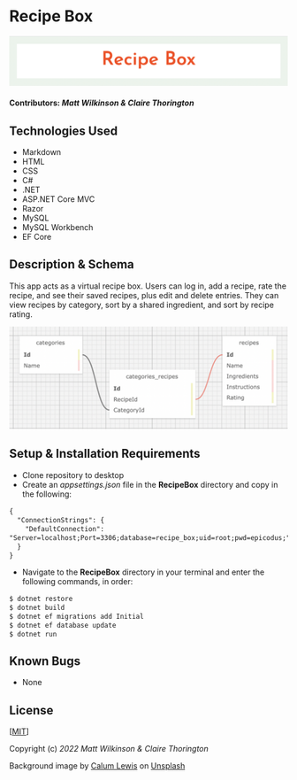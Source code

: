 # Recipe Box
![a picture of the page's header](RecipeBox/wwwroot/img/header.jpg)

#### Contributors: _**Matt Wilkinson & Claire Thorington**_

## Technologies Used

* Markdown
* HTML
* CSS
* C#
* .NET
* ASP.NET Core MVC
* Razor
* MySQL
* MySQL Workbench
* EF Core

## Description & Schema

This app acts as a virtual recipe box. Users can log in, add a recipe, rate the recipe, and see their saved recipes, plus edit and delete entries. They can view recipes by category, sort by a shared ingredient, and sort by recipe rating.

![a picture of the program's schema](RecipeBox/wwwroot/img/schema.jpg)

## Setup & Installation Requirements

* Clone repository to desktop
* Create an _appsettings.json_ file in the __RecipeBox__ directory and copy in the following:

```
{
  "ConnectionStrings": {
    "DefaultConnection": "Server=localhost;Port=3306;database=recipe_box;uid=root;pwd=epicodus;"
  }
}
```

* Navigate to the __RecipeBox__ directory in your terminal and enter the following commands, in order:
```console
$ dotnet restore
$ dotnet build
$ dotnet ef migrations add Initial
$ dotnet ef database update
$ dotnet run
```




## Known Bugs

* None


## License

[<a href=LICENSE>MIT</a>]

Copyright (c) _2022_ _Matt Wilkinson &_ _Claire Thorington_


  
Background image by <a href="https://unsplash.com/@calumlewis?utm_source=unsplash&utm_medium=referral&utm_content=creditCopyText">Calum Lewis</a> on <a href="https://unsplash.com/?utm_source=unsplash&utm_medium=referral&utm_content=creditCopyText">Unsplash</a>
  
  

